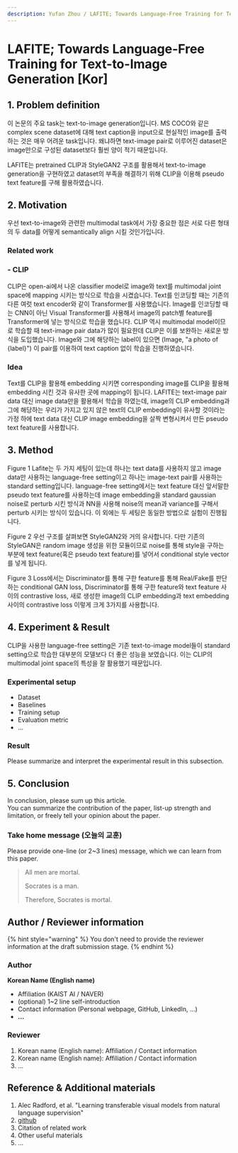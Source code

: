 ```yaml
---
description: Yufan Zhou / LAFITE; Towards Language-Free Training for Text-to-Image Generation / CVPR 2022
---
```


# LAFITE; Towards Language-Free Training for Text-to-Image Generation \[Kor\]



##  1. Problem definition

이 논문의 주요 task는 text-to-image generation입니다. MS COCO와 같은 complex scene dataset에 대해 text caption을 input으로 현실적인 image를 출력하는 것은 매우 어려운 task입니다. 왜냐하면 text-image pair로 이루어진 dataset은 image만으로 구성된 dataset보다 훨씬 양이 적기 때문입니다.

LAFITE는 pretrained CLIP과 StyleGAN2 구조를 활용해서 text-to-image generation을 구현하였고 dataset의 부족을 해결하기 위해 CLIP을 이용해 pseudo text feature를 구해 활용하였습니다.

## 2. Motivation

우선 text-to-image와 관련한 multimodal task에서 가장 중요한 점은 서로 다른 형태의 두 data를 어떻게 semantically align 시킬 것인가입니다.

### Related work

### - CLIP

CLIP은 open-ai에서 나온 classifier model로 image와 text를 multimodal joint space에 mapping 시키는 방식으로 학습을 시켰습니다. Text를 인코딩할 때는 기존의 다른 여럿 text encoder와 같이 Transformer를 사용했습니다. Image를 인코딩할 때는 CNN이 아닌 Visual Transformer를 사용해서 image의 patch별 feature를 Transformer에 넣는 방식으로 학습을 했습니다. CLIP 역시 multimodal model이므로 학습할 때 text-image pair data가 많이 필요한데 CLIP은 이를 보완하는 새로운 방식을 도입했습니다. Image와 그에 해당하는 label이 있으면 (Image, "a photo of {label}") 이 pair를 이용하여 text caption 없이 학습을 진행하였습니다.

### Idea

Text를 CLIP을 활용해 embedding 시키면 corresponding image를 CLIP을 활용해 embedding 시킨 것과 유사한 곳에 mapping이 됩니다. LAFITE는 text-image pair data 대신 image data만을 활용해서 학습을 하였는데, image의 CLIP embedding과 그에 해당하는 우리가 가지고 있지 않은 text의 CLIP embedding이 유사할 것이라는 가정 하에 text data 대신 CLIP image embedding을 살짝 변형시켜서 만든 pseudo text feature를 사용합니다. 

## 3. Method

Figure 1
Lafite는 두 가지 세팅이 있는데 하나는 text data를 사용하지 않고 image data만 사용하는 language-free setting이고 하나는 image-text pair를 사용하는 standard setting입니다. language-free setting에서는 text feature 대신 앞서말한 pseudo text feature를 사용하는데 image embedding을 standard gaussian noise로 perturb 시킨 방식과 NN을 사용해 noise의 mean과 variance를 구해서 perturb 시키는 방식이 있습니다. 이 외에는 두 세팅은 동일한 방법으로 실험이 진행됩니다.

Figure 2
우선 구조를 살펴보면 StyleGAN2와 거의 유사합니다. 다만 기존의 StyleGAN은 random image 생성을 위한 모듈이므로 noise를 통해 style을 구하는 부분에 text feature(혹은 pseudo text feature)를 넣어서 conditional style vector를 넣게 됩니다.

Figure 3
Loss에서는 Discriminator를 통해 구한 feature를 통해 Real/Fake를 판단하는 conditional GAN loss, Discriminator를 통해 구한 feature와 text feature 사이의 contrastive loss, 새로 생성한 image의 CLIP embedding과 text embedding 사이의 contrastive loss 이렇게 크게 3가지를 사용합니다.

## 4. Experiment & Result

CLIP을 사용한 language-free setting은 기존 text-to-image model들이 standard setting으로 학습한 대부분의 모델보다 더 좋은 성능을 보였습니다. 이는 CLIP의 multimodal joint space의 특성을 잘 활용했기 때문입니다.

### Experimental setup

* Dataset
* Baselines
* Training setup
* Evaluation metric
* ...

### Result

Please summarize and interpret the experimental result in this subsection.

## 5. Conclusion

In conclusion, please sum up this article.  
You can summarize the contribution of the paper, list-up strength and limitation, or freely tell your opinion about the paper.

### Take home message \(오늘의 교훈\)

Please provide one-line \(or 2~3 lines\) message, which we can learn from this paper.

> All men are mortal.
>
> Socrates is a man.
>
> Therefore, Socrates is mortal.

## Author / Reviewer information

{% hint style="warning" %}
You don't need to provide the reviewer information at the draft submission stage.
{% endhint %}

### Author

**Korean Name \(English name\)** 

* Affiliation \(KAIST AI / NAVER\)
* \(optional\) 1~2 line self-introduction
* Contact information \(Personal webpage, GitHub, LinkedIn, ...\)
* **...**

### Reviewer

1. Korean name \(English name\): Affiliation / Contact information
2. Korean name \(English name\): Affiliation / Contact information
3. ...

## Reference & Additional materials

1. Alec Radford, et al. "Learning transferable visual models from natural language supervision" 
2. [github](https://github.com/drboog/Lafite)
3. Citation of related work
4. Other useful materials
5. ...

